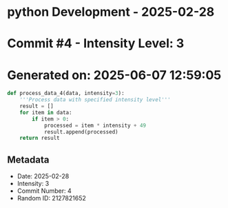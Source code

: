 ﻿# python Development - 2025-02-28
# Commit #4 - Intensity Level: 3
# Generated on: 2025-06-07 12:59:05
```python
def process_data_4(data, intensity=3):
    '''Process data with specified intensity level'''
    result = []
    for item in data:
        if item > 0:
            processed = item * intensity + 49
            result.append(processed)
    return result
```
## Metadata
- Date: 2025-02-28
- Intensity: 3
- Commit Number: 4
- Random ID: 2127821652

